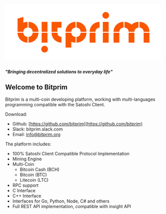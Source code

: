 ##### ![Bitprim](assets/bitprim_logo_orange.png)

##### "Bringing decentralized solutions to everyday life"

## Welcome to Bitprim

Bitprim is a multi-coin developing platform, working with multi-languages programming compatible with the Satoshi Client.

Download:

* Github: [https://github.com/bitprim](https://github.com/bitprim)
* Slack: bitprim.slack.com 
* Email: info@bitprim.org

The platform includes:

* 100% Satoshi Client Compatible Protocol Implementation
* Mining Engine
* Multi-Coin
    * Bitcoin Cash (BCH)
    * Bitcoin (BTC)
    * Litecoin (LTC)
* RPC support
* C Interface
* C++ Interface
* Interfaces for Go, Python, Node, C\# and others
* Full REST API implementation, compatible with insight API
